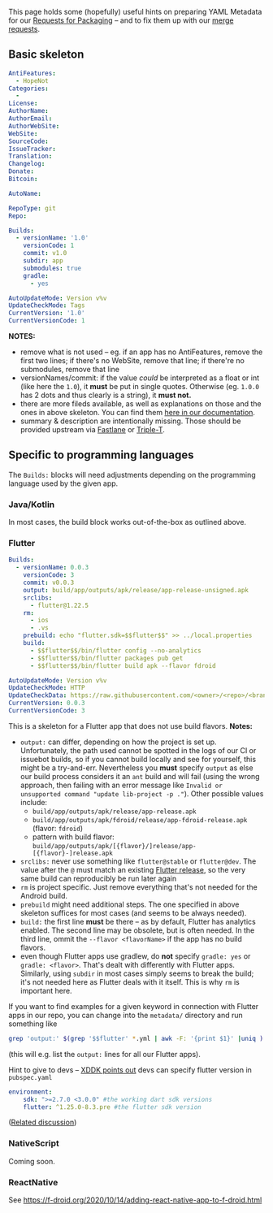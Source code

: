 This page holds some (hopefully) useful hints on preparing YAML Metadata for our [Requests for Packaging](https://gitlab.com/fdroid/rfp/issues) – and to fix them up with our [merge requests](https://gitlab.com/fdroid/fdroiddata/-/merge_requests/).

## Basic skeleton
```yaml
AntiFeatures:
  - HopeNot
Categories:
  -
License:
AuthorName:
AuthorEmail:
AuthorWebSite:
WebSite:
SourceCode:
IssueTracker:
Translation:
Changelog:
Donate:
Bitcoin:

AutoName:

RepoType: git
Repo:

Builds:
  - versionName: '1.0'
    versionCode: 1
    commit: v1.0
    subdir: app
    submodules: true
    gradle:
      - yes

AutoUpdateMode: Version v%v
UpdateCheckMode: Tags
CurrentVersion: '1.0'
CurrentVersionCode: 1
```

**NOTES:**

* remove what is not used – eg. if an app has no AntiFeatures, remove the first two lines; if there's no WebSite, remove that line; if there're no submodules, remove that line
* versionNames/commit: if the value *could* be interpreted as a float or int (like here the `1.0`), it **must** be put in single quotes. Otherwise (eg. `1.0.0` has 2 dots and thus clearly is a string), it **must not.**
* there are more fileds available, as well as explanations on those and the ones in above skeleton. You can find them [here in our documentation](https://f-droid.org/en/docs/Build_Metadata_Reference/).
* summary & description are intentionally missing. Those should be provided upstream via [Fastlane](https://gitlab.com/snippets/1895688) or [Triple-T](https://gitlab.com/snippets/1901490).


## Specific to programming languages
The `Builds:` blocks will need adjustments depending on the programming language used by the given app.

### Java/Kotlin
In most cases, the build block works out-of-the-box as outlined above.

### Flutter
```yaml
Builds:
  - versionName: 0.0.3
    versionCode: 3
    commit: v0.0.3
    output: build/app/outputs/apk/release/app-release-unsigned.apk
    srclibs:
      - flutter@1.22.5
    rm:
      - ios
      - .vs
    prebuild: echo "flutter.sdk=$$flutter$$" >> ../local.properties
    build:
      - $$flutter$$/bin/flutter config --no-analytics
      - $$flutter$$/bin/flutter packages pub get
      - $$flutter$$/bin/flutter build apk --flavor fdroid

AutoUpdateMode: Version v%v
UpdateCheckMode: HTTP
UpdateCheckData: https://raw.githubusercontent.com/<owner>/<repo>/<branch>/pubspec.yaml|version:\s.+\+(\d+)|.|version:\s(.+)\+
CurrentVersion: 0.0.3
CurrentVersionCode: 3
```

This is a skeleton for a Flutter app that does not use build flavors. **Notes:**

* `output:` can differ, depending on how the project is set up. Unfortunately, the path used cannot be spotted in the logs of our CI or issuebot builds, so if you cannot build locally and see for yourself, this might be a try-and-err. Nevertheless you **must** specify `output` as else our build process considers it an `ant` build and will fail (using the wrong approach, then failing with an error message like `Invalid or unsupported command "update lib-project -p ."`). Other possible values include:
  - `build/app/outputs/apk/release/app-release.apk`
  - `build/app/outputs/apk/fdroid/release/app-fdroid-release.apk` (flavor: `fdroid`)
  - pattern with build flavor: `build/app/outputs/apk/[{flavor}/]release/app-[{flavor}-]release.apk`
* `srclibs:` never use something like `flutter@stable` or `flutter@dev`. The value after the `@` must match an existing [Flutter release](https://github.com/flutter/flutter/releases), so the very same build can reproducibly be run later again
* `rm` is project specific. Just remove everything that's not needed for the Android build.
* `prebuild` might need additional steps. The one specified in above skeleton suffices for most cases (and seems to be always needed).
* `build:` the first line **must** be there – as by default, Flutter has analytics enabled. The second line may be obsolete, but is often needed. In the third line, ommit the `--flavor <flavorName>` if the app has no build flavors.
* even though Flutter apps use gradlew, do **not** specify `gradle: yes` or `gradle: <flavor>`. That's dealt with differently with Flutter apps. Similarly, using `subdir` in most cases simply seems to break the build; it's not needed here as Flutter deals with it itself. This is why `rm` is important here.

If you want to find examples for a given keyword in connection with Flutter apps in our repo, you can change into the `metadata/` directory and run something like

```bash
grep 'output:' $(grep '$$flutter' *.yml | awk -F: '{print $1}' |uniq )
```

(this will e.g. list the `output:` lines for all our Flutter apps).

Hint to give to devs – [XDDK points out](https://gitlab.com/fdroid/rfp/-/issues/1615#note_490534508) devs can specify flutter version in `pubspec.yaml`

```yaml
environment:
    sdk: ">=2.7.0 <3.0.0" #the working dart sdk versions
    flutter: ^1.25.0-8.3.pre #the flutter sdk version
```

([Related discussion](https://github.com/flutter/flutter/issues/29211))

### NativeScript

Coming soon.

### ReactNative

See https://f-droid.org/2020/10/14/adding-react-native-app-to-f-droid.html